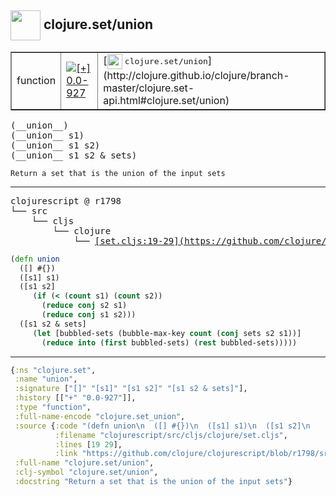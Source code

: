 ## <img width="48px" valign="middle" src="http://i.imgur.com/Hi20huC.png"> clojure.set/union

 <table border="1">
<tr>
<td>function</td>
<td><a href="https://github.com/cljsinfo/api-refs/tree/0.0-927"><img valign="middle" alt="[+] 0.0-927" src="https://img.shields.io/badge/+-0.0--927-lightgrey.svg"></a> </td>
<td>
[<img height="24px" valign="middle" src="http://i.imgur.com/1GjPKvB.png"> <samp>clojure.set/union</samp>](http://clojure.github.io/clojure/branch-master/clojure.set-api.html#clojure.set/union)
</td>
</tr>
</table>

 <samp>
(__union__)<br>
(__union__ s1)<br>
(__union__ s1 s2)<br>
(__union__ s1 s2 & sets)<br>
</samp>

```
Return a set that is the union of the input sets
```

---

 <pre>
clojurescript @ r1798
└── src
    └── cljs
        └── clojure
            └── <ins>[set.cljs:19-29](https://github.com/clojure/clojurescript/blob/r1798/src/cljs/clojure/set.cljs#L19-L29)</ins>
</pre>

```clj
(defn union
  ([] #{})
  ([s1] s1)
  ([s1 s2]
     (if (< (count s1) (count s2))
       (reduce conj s2 s1)
       (reduce conj s1 s2)))
  ([s1 s2 & sets]
     (let [bubbled-sets (bubble-max-key count (conj sets s2 s1))]
       (reduce into (first bubbled-sets) (rest bubbled-sets)))))
```


---

```clj
{:ns "clojure.set",
 :name "union",
 :signature ["[]" "[s1]" "[s1 s2]" "[s1 s2 & sets]"],
 :history [["+" "0.0-927"]],
 :type "function",
 :full-name-encode "clojure.set_union",
 :source {:code "(defn union\n  ([] #{})\n  ([s1] s1)\n  ([s1 s2]\n     (if (< (count s1) (count s2))\n       (reduce conj s2 s1)\n       (reduce conj s1 s2)))\n  ([s1 s2 & sets]\n     (let [bubbled-sets (bubble-max-key count (conj sets s2 s1))]\n       (reduce into (first bubbled-sets) (rest bubbled-sets)))))",
          :filename "clojurescript/src/cljs/clojure/set.cljs",
          :lines [19 29],
          :link "https://github.com/clojure/clojurescript/blob/r1798/src/cljs/clojure/set.cljs#L19-L29"},
 :full-name "clojure.set/union",
 :clj-symbol "clojure.set/union",
 :docstring "Return a set that is the union of the input sets"}

```
